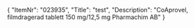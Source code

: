 {
  "ItemNr": "023935",
  "Title": "test",
  "Description": "CoAprovel, filmdragerad tablett 150 mg/12,5 mg Pharmachim AB"
}